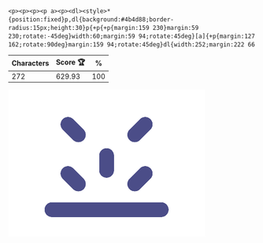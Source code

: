 `<p><p><p><p a><p><dl><style>*{position:fixed}p,dl{background:#4b4d88;border-radius:15px;height:30}p{+p{+p{margin:159 230}margin:59 230;rotate:-45deg}width:60;margin:59 94;rotate:45deg}[a]{+p{margin:127 162;rotate:90deg}margin:159 94;rotate:45deg}dl{width:252;margin:222 66`

| Characters | Score 🏆 | %   |
| ---------- | -------- | --- |
| 272        | 629.93   | 100 |

![](/2025/Feb2025/04/20250204.png)
